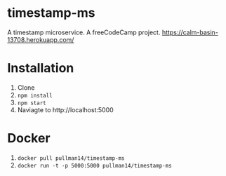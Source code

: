 # timestamp-ms
A timestamp microservice. A freeCodeCamp project. https://calm-basin-13708.herokuapp.com/

# Installation
1. Clone
2. ```npm install```
3. ```npm start```
4. Naviagte to http://localhost:5000

# Docker
1. `docker pull pullman14/timestamp-ms`
2. `docker run -t -p 5000:5000 pullman14/timestamp-ms`
